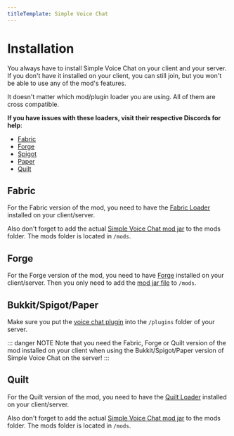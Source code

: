 ```yaml
---
titleTemplate: Simple Voice Chat
---
```


# Installation

You always have to install Simple Voice Chat on your client and your server.
If you don't have it installed on your client, you can still join, but you won't be able to use any of the mod's features.

It doesn't matter which mod/plugin loader you are using. All of them are cross compatible.

**If you have issues with these loaders, visit their respective Discords for help**:

- [Fabric](https://discord.gg/v6v4pMv)
- [Forge](https://discord.gg/UvedJ9m)
- [Spigot](https://discord.gg/spigotmc)
- [Paper](https://discord.gg/papermc)
- [Quilt](https://discord.gg/M7GpuyTBvy)


## Fabric

For the Fabric version of the mod, you need to have the [Fabric Loader](https://fabricmc.net/use/) installed on your client/server.

Also don't forget to add the actual [Simple Voice Chat mod jar](https://modrinth.com/mod/simple-voice-chat/versions?l=fabric) to the mods folder. The mods folder is located in `/mods`.


## Forge

For the Forge version of the mod, you need to have [Forge](https://files.minecraftforge.net/) installed on your client/server. Then you only need to add the [mod jar file](https://modrinth.com/mod/simple-voice-chat/versions?l=forge) to `/mods`.

## Bukkit/Spigot/Paper

Make sure you put the [voice chat plugin](https://modrinth.com/plugin/simple-voice-chat/versions?l=bukkit) into the `/plugins` folder of your server.

::: danger NOTE
Note that you need the Fabric, Forge or Quilt version of the mod installed on your client when using the Bukkit/Spigot/Paper version of Simple Voice Chat on the server!
:::

## Quilt

For the Quilt version of the mod, you need to have the [Quilt Loader](https://quiltmc.org/install/) installed on your client/server.

Also don't forget to add the actual [Simple Voice Chat mod jar](https://modrinth.com/mod/simple-voice-chat/versions?l=quilt) to the mods folder. The mods folder is located in `/mods`.

<ClientOnly>
    <WikiTracker name="installation"/>
</ClientOnly>
